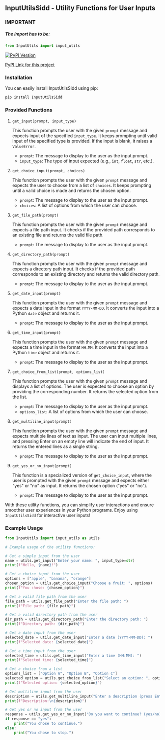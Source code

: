 ## InputUtilsSidd - Utility Functions for User Inputs

### IMPORTANT
##### The import has to be:
```python
from InputUtils import input_utils
```

[![PyPI Version](https://img.shields.io/pypi/v/InputUtilsSidd)](https://pypi.org/project/InputUtilsSidd/)

[PyPI Link for this project](https://pypi.org/project/InputUtilsSidd/)

### Installation

You can easily install InputUtilsSidd using pip:

```bash
pip install InputUtilsSidd
```

### Provided Functions

1. `get_input(prompt, input_type)`

   This function prompts the user with the given `prompt` message and expects input of the specified `input_type`. It keeps prompting until valid input of the specified type is provided. If the input is blank, it raises a `ValueError`.

   - `prompt`: The message to display to the user as the input prompt.
   - `input_type`: The type of input expected (e.g., `int`, `float`, `str`, etc.).

2. `get_choice_input(prompt, choices)`

   This function prompts the user with the given `prompt` message and expects the user to choose from a list of `choices`. It keeps prompting until a valid choice is made and returns the chosen option.

   - `prompt`: The message to display to the user as the input prompt.
   - `choices`: A list of options from which the user can choose.

3. `get_file_path(prompt)`

   This function prompts the user with the given `prompt` message and expects a file path input. It checks if the provided path corresponds to an existing file and returns the valid file path.

   - `prompt`: The message to display to the user as the input prompt.

4. `get_directory_path(prompt)`

   This function prompts the user with the given `prompt` message and expects a directory path input. It checks if the provided path corresponds to an existing directory and returns the valid directory path.

   - `prompt`: The message to display to the user as the input prompt.

5. `get_date_input(prompt)`

   This function prompts the user with the given `prompt` message and expects a date input in the format `YYYY-MM-DD`. It converts the input into a Python `date` object and returns it.

   - `prompt`: The message to display to the user as the input prompt.

6. `get_time_input(prompt)`

   This function prompts the user with the given `prompt` message and expects a time input in the format `HH:MM`. It converts the input into a Python `time` object and returns it.

   - `prompt`: The message to display to the user as the input prompt.

7. `get_choice_from_list(prompt, options_list)`

   This function prompts the user with the given `prompt` message and displays a list of options. The user is expected to choose an option by providing the corresponding number. It returns the selected option from the list.

   - `prompt`: The message to display to the user as the input prompt.
   - `options_list`: A list of options from which the user can choose.

8. `get_multiline_input(prompt)`

   This function prompts the user with the given `prompt` message and expects multiple lines of text as input. The user can input multiple lines, and pressing Enter on an empty line will indicate the end of input. It returns the entered lines as a single string.

   - `prompt`: The message to display to the user as the input prompt.

9. `get_yes_or_no_input(prompt)`

   This function is a specialized version of `get_choice_input`, where the user is prompted with the given `prompt` message and expects either "yes" or "no" as input. It returns the chosen option ("yes" or "no").

   - `prompt`: The message to display to the user as the input prompt.

With these utility functions, you can simplify user interactions and ensure smoother user experiences in your Python programs. Enjoy using `InputUtilsSidd` for interactive user inputs!
### Example Usage

```python
from InputUtils import input_utils as utils

# Example usage of the utility functions:

# Get a simple input from the user
name = utils.get_input("Enter your name: ", input_type=str)
print(f"Hello, {name}!")

# Get a choice input from the user
options = ["apple", "banana", "orange"]
chosen_option = utils.get_choice_input("Choose a fruit: ", options)
print(f"You chose: {chosen_option}")

# Get a valid file path from the user
file_path = utils.get_file_path("Enter the file path: ")
print(f"File path: {file_path}")

# Get a valid directory path from the user
dir_path = utils.get_directory_path("Enter the directory path: ")
print(f"Directory path: {dir_path}")

# Get a date input from the user
selected_date = utils.get_date_input("Enter a date (YYYY-MM-DD): ")
print(f"Selected date: {selected_date}")

# Get a time input from the user
selected_time = utils.get_time_input("Enter a time (HH:MM): ")
print(f"Selected time: {selected_time}")

# Get a choice from a list
options_list = ["Option A", "Option B", "Option C"]
selected_option = utils.get_choice_from_list("Select an option: ", options_list)
print(f"Selected option: {selected_option}")

# Get multiline input from the user
description = utils.get_multiline_input("Enter a description (press Enter on a new line to end):\n")
print(f"Description:\n{description}")

# Get yes or no input from the user
response = utils.get_yes_or_no_input("Do you want to continue? (yes/no): ")
if response == "yes":
    print("You chose to continue.")
else:
    print("You chose to stop.")
```
